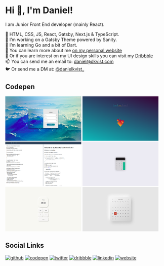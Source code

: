# Hi 👋, I'm Daniel!

I am Junior Front End developer (mainly React).

🔨 HTML, CSS, JS, React, Gatsby, Next.js & TypeScript.  
🚀 I’m working on a Gatsby Theme powered by Sanity.  
🌱 I’m learning Go and a bit of Dart.  
🔗 You can learn more about me [on my personal website](https://dkvist.com)  
🎨 Or if you are interest on my UI design skills you can visit my [Dribbble](https://dribbble.com/danielkvist_)  
📫 You can send me an email to: daniel@dkvist.com  
🐦 Or send me a DM at: [@danielkvist\_](https://twitter.com/danielkvist_)

## Codepen

[<img src='https://github.com/danielkvist/danielkvist/blob/master/images/signin-singup.jpg' alt='Slide Sign in/Sing up form' height='140' width='240'>](https://codepen.io/danielkvist/full/LYNVyPL)
[<img src='https://github.com/danielkvist/danielkvist/blob/master/images/magic-bonfire.png' alt='Magic bonfire' height='140' width='240'>](https://codepen.io/danielkvist/full/MWYBgOB)
[<img src='https://github.com/danielkvist/danielkvist/blob/master/images/markdown.png' alt='Another Markdown previewer' height='140' width='240'>](https://codepen.io/danielkvist/full/qBdNaXK)
[<img src='https://github.com/danielkvist/danielkvist/blob/master/images/calculator.png' alt='Another calculator with React' height='140' width='240'>](https://codepen.io/danielkvist/full/KKpwdQy)
[<img src='https://github.com/danielkvist/danielkvist/blob/master/images/pomodoro.png' alt='Pomodoro app with React Context' height='140' width='240'>](https://codepen.io/danielkvist/full/NWqydeB)
[<img src='https://github.com/danielkvist/danielkvist/blob/master/images/calendar.png' alt='React Calendar component' height='140' width='240'>](https://codepen.io/danielkvist/full/WNrbmoV)

## Social Links

[<img src='https://cdn.jsdelivr.net/npm/simple-icons@3.0.1/icons/github.svg' alt='github' height='22'>](https://github.com/danielkvist)
[<img src='https://cdn.jsdelivr.net/npm/simple-icons@3.0.1/icons/codepen.svg' alt='codepen' height='22'>](https://codepen.io/danielkvist)
[<img src='https://cdn.jsdelivr.net/npm/simple-icons@3.0.1/icons/twitter.svg' alt='twitter' height='22'>](https://twitter.com/danielkvist_)
[<img src='https://cdn.jsdelivr.net/npm/simple-icons@3.0.1/icons/dribbble.svg' alt='dribbble' height='22'>](https://dribbble.com/danielkvist_)
[<img src='https://cdn.jsdelivr.net/npm/simple-icons@3.0.1/icons/linkedin.svg' alt='linkedin' height='22'>](https://www.linkedin.com/in/daniel-zaragoza-006797172/)
[<img src='https://cdn.jsdelivr.net/npm/simple-icons@3.0.1/icons/gatsby.svg' alt='website' height='22'>](https://dkvist.com)
